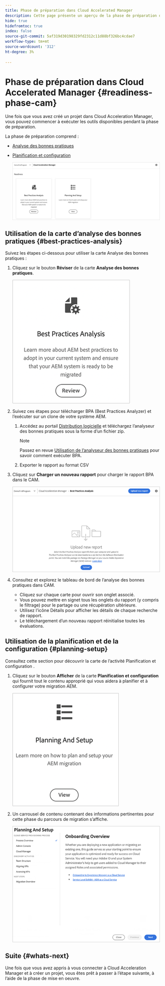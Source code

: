 ```yaml
---
title: Phase de préparation dans Cloud Accelerated Manager
description: Cette page présente un aperçu de la phase de préparation de Cloud Acceleration Manager.
hide: true
hidefromtoc: true
index: false
source-git-commit: 5af319d30198329fd2312c11d88bf326bc4cdae7
workflow-type: tm+mt
source-wordcount: '312'
ht-degree: 3%

---
```



# Phase de préparation dans Cloud Accelerated Manager {#readiness-phase-cam}

Une fois que vous avez créé un projet dans Cloud Acceleration Manager, vous pouvez commencer à exécuter les outils disponibles pendant la phase de préparation.

La phase de préparation comprend :

* [Analyse des bonnes pratiques](#best-practices-analysis)
* [Planification et configuration](#planning-setup)

   ![image](/help/move-to-cloud-service/cloud-acceleration-manager/assets/readiness-1.png)

## Utilisation de la carte d’analyse des bonnes pratiques {#best-practices-analysis}

Suivez les étapes ci-dessous pour utiliser la carte Analyse des bonnes pratiques :

1. Cliquez sur le bouton **Réviser** de la carte **Analyse des bonnes pratiques**.

   ![image](/help/move-to-cloud-service/cloud-acceleration-manager/assets/readiness-2.png)

1. Suivez ces étapes pour télécharger BPA (Best Practices Analyzer) et l’exécuter sur un clone de votre système AEM.

   1. Accédez au portail [Distribution logicielle](https://experience.adobe.com/#/downloads/content/software-distribution/en/aemcloud.html) et téléchargez l’analyseur des bonnes pratiques sous la forme d’un fichier zip.

      >[!NOTE]
      >Passez en revue [Utilisation de l’analyseur des bonnes pratiques](https://experienceleague.adobe.com/docs/experience-manager-cloud-service/moving/cloud-migration/best-practices-analyzer/using-best-practices-analyzer.html?lang=en#imp-considerations) pour savoir comment exécuter BPA.

   1. Exporter le rapport au format CSV

1. Cliquez sur **Charger un nouveau rapport** pour charger le rapport BPA dans le CAM.

   ![image](/help/move-to-cloud-service/cloud-acceleration-manager/assets/readiness-3.png)

1. Consultez et explorez le tableau de bord de l’analyse des bonnes pratiques dans CAM.

   * Cliquez sur chaque carte pour ouvrir son onglet associé.
   * Vous pouvez mettre en signet tous les onglets du rapport (y compris le filtrage) pour le partage ou une récupération ultérieure.
   * Utilisez l’icône Détails pour afficher les détails de chaque recherche de rapport.
   * Le téléchargement d’un nouveau rapport réinitialise toutes les évaluations.

## Utilisation de la planification et de la configuration {#planning-setup}

Consultez cette section pour découvrir la carte de l’activité Planification et configuration .

1. Cliquez sur le bouton **Afficher** de la carte **Planification et configuration** qui fournit tout le contenu approprié qui vous aidera à planifier et à configurer votre migration AEM.

   ![image](/help/move-to-cloud-service/cloud-acceleration-manager/assets/readiness-4.png)

1. Un carrousel de contenu contenant des informations pertinentes pour cette phase du parcours de migration s’affiche.

   ![image](/help/move-to-cloud-service/cloud-acceleration-manager/assets/readiness-5.png)

## Suite {#whats-next}

Une fois que vous avez appris à vous connecter à Cloud Acceleration Manager et à créer un projet, vous êtes prêt à passer à l’étape suivante, à l’aide de la phase de mise en oeuvre.


